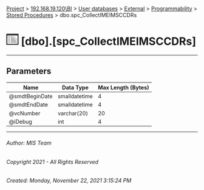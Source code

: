 #### 

[Project](../../../../../index.md) > [192.168.19.120\\BI](../../../../index.md) > [User databases](../../../index.md) > [External](../../index.md) > [Programmability](../index.md) > [Stored Procedures](Stored_Procedures.md) > dbo.spc_CollectIMEIMSCCDRs

# ![Stored Procedures](../../../../../Images/StoredProcedure32.png) [dbo].[spc_CollectIMEIMSCCDRs]

---

## <a name="#parameters"></a>Parameters

| Name | Data Type | Max Length (Bytes) |
|---|---|---|
| @smdtBeginDate | smalldatetime | 4 |
| @smdtEndDate | smalldatetime | 4 |
| @vcNumber | varchar(20) | 20 |
| @iDebug | int | 4 |


---

###### Author:  MIS Team

###### Copyright 2021 - All Rights Reserved

###### Created: Monday, November 22, 2021 3:15:24 PM

